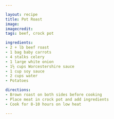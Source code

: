 ```yaml
---

layout: recipe
title: Pot Roast
image:
imagecredit:
tags: beef, crock pot

ingredients:
- 2 + lb beef roast
- 1 bag baby carrots
- 4 stalks celery
- 1 large white onion
- 1½ cups Worcestershire sauce
- 1 cup soy sauce
- 2 cups water
- Potatoes

directions:
- Brown roast on both sides before cooking
- Place meat in crock pot and add ingredients
- Cook for 8-10 hours on low heat

---
```

